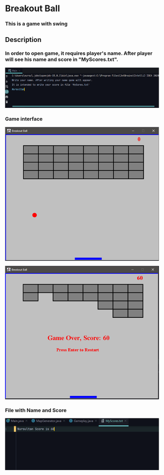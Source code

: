 # Breakout Ball 

### This is a game with swing

## Description

### In order to open game, it requires player's name. After player will see his name and score in "MyScores.txt".

![terminal](https://github.com/nursultanbegaliev/JavaGame_Mid/blob/master/Images/terminal_and_name.PNG)

### Game interface

![game interface](https://github.com/nursultanbegaliev/JavaGame_Mid/blob/master/Images/game_interface.PNG)

![game over](https://github.com/nursultanbegaliev/JavaGame_Mid/blob/master/Images/game_over.PNG)

### File with Name and Score

![score file](https://github.com/nursultanbegaliev/JavaGame_Mid/blob/master/Images/score_file.PNG)



